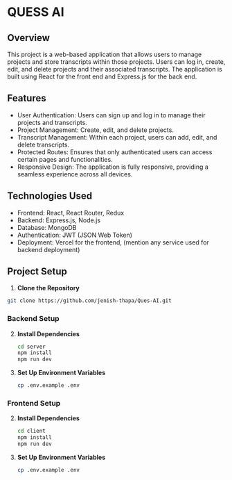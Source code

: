 # QUESS AI

## Overview

This project is a web-based application that allows users to manage projects and store transcripts within those projects. Users can log in, create, edit, and delete projects and their associated transcripts. The application is built using React for the front end and Express.js for the back end.

## Features

- User Authentication: Users can sign up and log in to manage their projects and transcripts.
- Project Management: Create, edit, and delete projects.
- Transcript Management: Within each project, users can add, edit, and delete transcripts.
- Protected Routes: Ensures that only authenticated users can access certain pages and functionalities.
- Responsive Design: The application is fully responsive, providing a seamless experience across all devices.

## Technologies Used

- Frontend: React, React Router, Redux
- Backend: Express.js, Node.js
- Database: MongoDB
- Authentication: JWT (JSON Web Token)
- Deployment: Vercel for the frontend, (mention any service used for backend deployment)

## Project Setup

1.  **Clone the Repository**

```bash
git clone https://github.com/jenish-thapa/Ques-AI.git
```

### Backend Setup

2. **Install Dependencies**

   ```bash
   cd server
   npm install
   npm run dev
   ```

3. **Set Up Environment Variables**

   ```bash
   cp .env.example .env
   ```

### Frontend Setup

2. **Install Dependencies**

   ```bash
   cd client
   npm install
   npm run dev
   ```

3. **Set Up Environment Variables**

   ```bash
   cp .env.example .env
   ```
